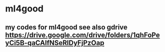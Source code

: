 # ml4good
my codes for ml4good
see also gdrive https://drive.google.com/drive/folders/1qhFoPeyCi5B-qaCAlfNSeRlDyFjPzOap   
----